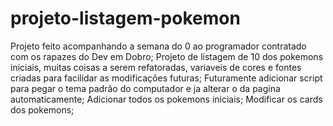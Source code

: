 # projeto-listagem-pokemon
Projeto feito acompanhando a semana do 0 ao programador contratado com os rapazes do Dev em Dobro;
Projeto de listagem de 10 dos pokemons iniciais, muitas coisas a serem refatoradas, variaveis de cores e fontes criadas
para facilidar as modificações futuras;
Futuramente adicionar script para pegar o tema padrão do computador e ja alterar o da pagina automaticamente;
Adicionar todos os pokemons iniciais;
Modificar os cards dos pokemons;
